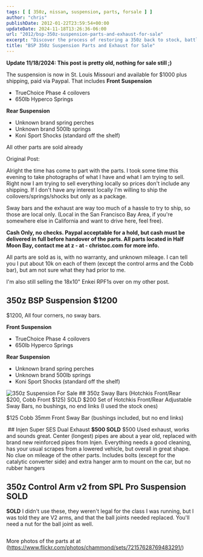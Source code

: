 ```yaml
---
tags: [ [ 350z, nissan, suspension, parts, forsale ] ]
author: "chris"
publishDate: 2012-01-22T23:59:54+00:00
updateDate: 2024-11-18T13:26:36-06:00
url: "2012/bsp-350z-suspension-parts-and-exhaust-for-sale"
excerpt: "Discover the process of restoring a 350z back to stock, battling stubborn parts, breaking tools, and eventually triumphing in this car repair journey."
title: "BSP 350z Suspension Parts and Exhaust for Sale"
---
```


**Update 11/18/2024: This post is pretty old, nothing for sale still ;)**

The suspension is now in St. Louis Missouri and available for $1000 plus shipping, paid via Paypal. That includes
**Front Suspension**
- TrueChoice Phase 4 coilovers 
- 650lb Hyperco Springs
  
**Rear Suspension**
- Unknown brand spring perches
- Unknown brand 500lb springs
- Koni Sport Shocks (standard off the shelf)

All other parts are sold already

Original Post:

Alright the time has come to part with the parts. I took some time this evening to take photographs of what I have and what I am trying to sell. Right now I am trying to sell everything locally so prices don't include any shipping. If I don't have any interest locally I'm willing to ship the coilovers/springs/shocks but only as a package.

Sway bars and the exhaust are way too much of a hassle to try to ship, so those are local only. (Local in the San Francisco Bay Area, if you're somewhere else in California and want to drive here, feel free).

**Cash Only, no checks. Paypal acceptable for a hold, but cash must be delivered in full before handover of the parts. All parts located in Half Moon Bay, contact me at z - at - christoc.com for more info.**

All parts are sold as is, with no warranty, and unknown mileage. I can tell you I put about 10k on each of them (except the control arms and the Cobb bar), but am not sure what they had prior to me.

I'm also still selling the 18x10" Enkei RPF1s over on my other post.

## 350z BSP Suspension $1200
$1200, All four corners, no sway bars. 

**Front Suspension**

- TrueChoice Phase 4 coilovers
- 650lb Hyperco Springs

**Rear Suspension**
- Unknown brand spring perches
- Unknown brand 500lb springs
- Koni Sport Shocks (standard off the shelf)

<img alt="350z Suspension For Sale" src="https://christoc.com/350z/6745562429_fbd8410816.jpg" />
## 350z Sway Bars (Hotchkis Front/Rear $200, Cobb Front $125) SOLD  
$200 Set of Hotchkis Front/Rear Adjustable Sway Bars, no bushings, no end links (I used the stock ones)

<img alt="" src="https://christoc.com/350z/6745567129_f709b51d7f.jpg" />

$125 Cobb 35mm Front Sway Bar (bushings included, but no end links)

<img alt="" src="https://christoc.com/350z/6745571243_2e6ed164bf.jpg" />
  ## Injen Super SES Dual Exhaust <span style="font-weight: bold;">$500 SOLD</span>  
$500 Used exhaust, works and sounds great. Center (longest) pipes are about a year old, replaced with brand new reinforced pipes from Injen. Everything needs a good cleaning, has your usual scrapes from a lowered vehicle, but overall in great shape. No clue on mileage of the other parts. Includes bolts (except for the catalytic converter side) and extra hanger arm to mount on the car, but no rubber hangers



<img alt="" src="https://christoc.com/350z/6745568817_2bc9a5ae0d.jpg" />

## 350z Control Arm v2 from SPL Pro Suspension SOLD  

<strong>SOLD</strong> I didn't use these, they weren't legal for the class I was running, but I was told they are V2 arms, and that the ball joints needed replaced. You'll need a nut for the ball joint as well.

<img alt="" src="https://farm6.staticflickr.com/5293/5513796701_f2ee5a4d25.jpg" />


More photos of the parts at at (<a href="https://www.flickr.com/photos/chammond/sets/72157628769483291/">https://www.flickr.com/photos/chammond/sets/72157628769483291/</a>)
